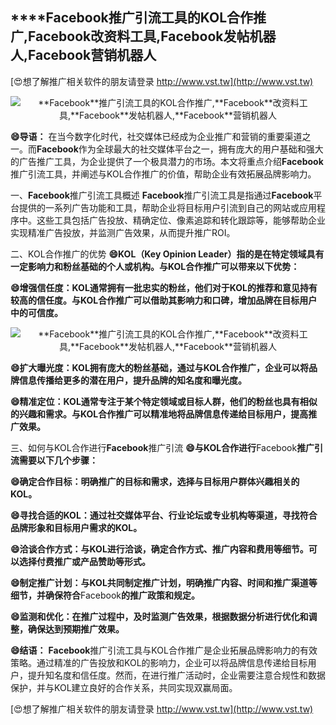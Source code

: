 ## ****Facebook**推广引流工具的KOL合作推广,**Facebook**改资料工具,**Facebook**发帖机器人,**Facebook**营销机器人**

[😍想了解推广相关软件的朋友请登录 http://www.vst.tw](http://www.vst.tw)

 <center><img src="https://vst.tw/MP4/tuiguang/png/7.png" alt="**Facebook**推广引流工具的KOL合作推广,**Facebook**改资料工具,**Facebook**发帖机器人,**Facebook**营销机器人"></center>

**😄导语：**
在当今数字化时代，社交媒体已经成为企业推广和营销的重要渠道之一。而**Facebook**作为全球最大的社交媒体平台之一，拥有庞大的用户基础和强大的广告推广工具，为企业提供了一个极具潜力的市场。本文将重点介绍**Facebook**推广引流工具，并阐述与KOL合作推广的价值，帮助企业有效拓展品牌影响力。

一、**Facebook**推广引流工具概述
**Facebook**推广引流工具是指通过**Facebook**平台提供的一系列广告功能和工具，帮助企业将目标用户引流到自己的网站或应用程序中。这些工具包括广告投放、精确定位、像素追踪和转化跟踪等，能够帮助企业实现精准广告投放，并监测广告效果，从而提升推广ROI。

二、KOL合作推广的优势
**😄KOL（Key Opinion Leader）指的是在特定领域具有一定影响力和粉丝基础的个人或机构。与KOL合作推广可以带来以下优势：**

**😄增强信任度：KOL通常拥有一批忠实的粉丝，他们对于KOL的推荐和意见持有较高的信任度。与KOL合作推广可以借助其影响力和口碑，增加品牌在目标用户中的可信度。**

 <center><img src="https://vst.tw/MP4/tuiguang/png/3.png" alt="**Facebook**推广引流工具的KOL合作推广,**Facebook**改资料工具,**Facebook**发帖机器人,**Facebook**营销机器人"></center>

**😄扩大曝光度：KOL拥有庞大的粉丝基础，通过与KOL合作推广，企业可以将品牌信息传播给更多的潜在用户，提升品牌的知名度和曝光度。**

**😄精准定位：KOL通常专注于某个特定领域或目标人群，他们的粉丝也具有相似的兴趣和需求。与KOL合作推广可以精准地将品牌信息传递给目标用户，提高推广效果。**

三、如何与KOL合作进行**Facebook**推广引流
**😄与KOL合作进行**Facebook**推广引流需要以下几个步骤：**

**😄确定合作目标：明确推广的目标和需求，选择与目标用户群体兴趣相关的KOL。**

**😄寻找合适的KOL：通过社交媒体平台、行业论坛或专业机构等渠道，寻找符合品牌形象和目标用户需求的KOL。**

**😄洽谈合作方式：与KOL进行洽谈，确定合作方式、推广内容和费用等细节。可以选择付费推广或产品赞助等形式。**

**😄制定推广计划：与KOL共同制定推广计划，明确推广内容、时间和推广渠道等细节，并确保符合**Facebook**的推广政策和规定。**

**😄监测和优化：在推广过程中，及时监测广告效果，根据数据分析进行优化和调整，确保达到预期推广效果。**

**😄结语：**
**Facebook**推广引流工具与KOL合作推广是企业拓展品牌影响力的有效策略。通过精准的广告投放和KOL的影响力，企业可以将品牌信息传递给目标用户，提升知名度和信任度。然而，在进行推广活动时，企业需要注意合规性和数据保护，并与KOL建立良好的合作关系，共同实现双赢局面。

[😍想了解推广相关软件的朋友请登录 http://www.vst.tw](http://www.vst.tw)



